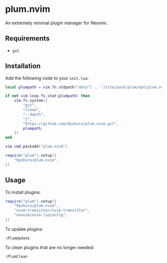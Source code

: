 # plum.nvim
An extremely minimal plugin manager for Neovim.

## Requirements
- `git`

## Installation
Add the following code to your `init.lua`:
```lua
local plumpath = vim.fn.stdpath("data") .. "/site/pack/plum/opt/plum.nvim"

if not vim.loop.fs_stat(plumpath) then
    vim.fn.system({
        "git",
        "clone",
        "--depth",
        "1",
        "https://github.com/9yokuro/plum.nvim.git",
        plumpath,
    })
end

vim.cmd.packadd("plum.nvim")

require("plum").setup({
    "9yokuro/plum.nvim",
})
```

## Usage
To install plugins:
```lua
require("plum").setup({
    "9yokuro/plum.nvim",
    "nvim-treesitter/nvim-treesitter",
    "neovim/nvim-lspconfig",
})
```

To update plugins:
```vimscript
:PlumUpdate
```

To clean plugins that are no longer needed:
```vimscript
:PlumClean
```
